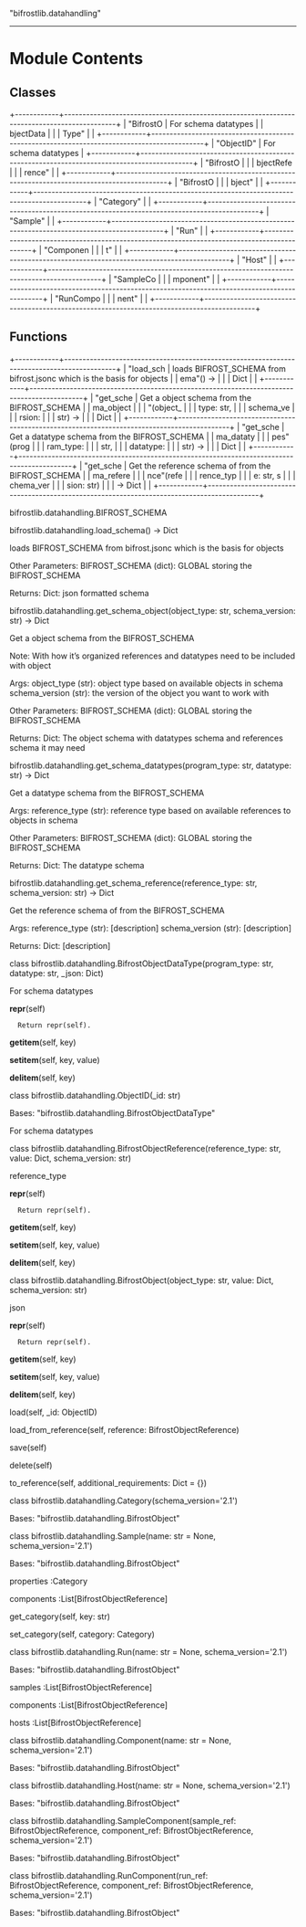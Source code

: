 "bifrostlib.datahandling"
*************************


Module Contents
===============


Classes
-------

+------------+--------------------------------------------------------------------------------------------+
| "BifrostO  | For schema datatypes                                                                       |
| bjectData  |                                                                                            |
| Type"      |                                                                                            |
+------------+--------------------------------------------------------------------------------------------+
| "ObjectID" | For schema datatypes                                                                       |
+------------+--------------------------------------------------------------------------------------------+
| "BifrostO  |                                                                                            |
| bjectRefe  |                                                                                            |
| rence"     |                                                                                            |
+------------+--------------------------------------------------------------------------------------------+
| "BifrostO  |                                                                                            |
| bject"     |                                                                                            |
+------------+--------------------------------------------------------------------------------------------+
| "Category" |                                                                                            |
+------------+--------------------------------------------------------------------------------------------+
| "Sample"   |                                                                                            |
+------------+--------------------------------------------------------------------------------------------+
| "Run"      |                                                                                            |
+------------+--------------------------------------------------------------------------------------------+
| "Componen  |                                                                                            |
| t"         |                                                                                            |
+------------+--------------------------------------------------------------------------------------------+
| "Host"     |                                                                                            |
+------------+--------------------------------------------------------------------------------------------+
| "SampleCo  |                                                                                            |
| mponent"   |                                                                                            |
+------------+--------------------------------------------------------------------------------------------+
| "RunCompo  |                                                                                            |
| nent"      |                                                                                            |
+------------+--------------------------------------------------------------------------------------------+


Functions
---------

+------------+--------------------------------------------------------------------------------------------+
| "load_sch  | loads BIFROST_SCHEMA from bifrost.jsonc which is the basis for objects                     |
| ema"() →   |                                                                                            |
| Dict       |                                                                                            |
+------------+--------------------------------------------------------------------------------------------+
| "get_sche  | Get a object schema from the BIFROST_SCHEMA                                                |
| ma_object  |                                                                                            |
| "(object_  |                                                                                            |
| type: str, |                                                                                            |
| schema_ve  |                                                                                            |
| rsion:     |                                                                                            |
| str) →     |                                                                                            |
| Dict       |                                                                                            |
+------------+--------------------------------------------------------------------------------------------+
| "get_sche  | Get a datatype schema from the BIFROST_SCHEMA                                              |
| ma_dataty  |                                                                                            |
| pes"(prog  |                                                                                            |
| ram_type:  |                                                                                            |
| str,       |                                                                                            |
| datatype:  |                                                                                            |
| str) →     |                                                                                            |
| Dict       |                                                                                            |
+------------+--------------------------------------------------------------------------------------------+
| "get_sche  | Get the reference schema of from the BIFROST_SCHEMA                                        |
| ma_refere  |                                                                                            |
| nce"(refe  |                                                                                            |
| rence_typ  |                                                                                            |
| e: str, s  |                                                                                            |
| chema_ver  |                                                                                            |
| sion: str) |                                                                                            |
| → Dict     |                                                                                            |
+------------+--------------------------------------------------------------------------------------------+

bifrostlib.datahandling.BIFROST_SCHEMA

bifrostlib.datahandling.load_schema() -> Dict

   loads BIFROST_SCHEMA from bifrost.jsonc which is the basis for
   objects

   Other Parameters:
      BIFROST_SCHEMA (dict): GLOBAL storing the BIFROST_SCHEMA

   Returns:
      Dict: json formatted schema

bifrostlib.datahandling.get_schema_object(object_type: str, schema_version: str) -> Dict

   Get a object schema from the BIFROST_SCHEMA

   Note:
      With how it’s organized references and datatypes need to be
      included with object

   Args:
      object_type (str): object type based on available objects in
      schema schema_version (str): the version of the object you want
      to work with

   Other Parameters:
      BIFROST_SCHEMA (dict): GLOBAL storing the BIFROST_SCHEMA

   Returns:
      Dict: The object schema with datatypes schema and references
      schema it may need

bifrostlib.datahandling.get_schema_datatypes(program_type: str, datatype: str) -> Dict

   Get a datatype schema from the BIFROST_SCHEMA

   Args:
      reference_type (str): reference type based on available
      references to objects in schema

   Other Parameters:
      BIFROST_SCHEMA (dict): GLOBAL storing the BIFROST_SCHEMA

   Returns:
      Dict: The datatype schema

bifrostlib.datahandling.get_schema_reference(reference_type: str, schema_version: str) -> Dict

   Get the reference schema of from the BIFROST_SCHEMA

   Args:
      reference_type (str): [description] schema_version (str):
      [description]

   Returns:
      Dict: [description]

class bifrostlib.datahandling.BifrostObjectDataType(program_type: str, datatype: str, _json: Dict)

   For schema datatypes

   __repr__(self)

      Return repr(self).

   __getitem__(self, key)

   __setitem__(self, key, value)

   __delitem__(self, key)

class bifrostlib.datahandling.ObjectID(_id: str)

   Bases: "bifrostlib.datahandling.BifrostObjectDataType"

   For schema datatypes

class bifrostlib.datahandling.BifrostObjectReference(reference_type: str, value: Dict, schema_version: str)

   reference_type

   __repr__(self)

      Return repr(self).

   __getitem__(self, key)

   __setitem__(self, key, value)

   __delitem__(self, key)

class bifrostlib.datahandling.BifrostObject(object_type: str, value: Dict, schema_version: str)

   json

   __repr__(self)

      Return repr(self).

   __getitem__(self, key)

   __setitem__(self, key, value)

   __delitem__(self, key)

   load(self, _id: ObjectID)

   load_from_reference(self, reference: BifrostObjectReference)

   save(self)

   delete(self)

   to_reference(self, additional_requirements: Dict = {})

class bifrostlib.datahandling.Category(schema_version='2.1')

   Bases: "bifrostlib.datahandling.BifrostObject"

class bifrostlib.datahandling.Sample(name: str = None, schema_version='2.1')

   Bases: "bifrostlib.datahandling.BifrostObject"

   properties :Category

   components :List[BifrostObjectReference]

   get_category(self, key: str)

   set_category(self, category: Category)

class bifrostlib.datahandling.Run(name: str = None, schema_version='2.1')

   Bases: "bifrostlib.datahandling.BifrostObject"

   samples :List[BifrostObjectReference]

   components :List[BifrostObjectReference]

   hosts :List[BifrostObjectReference]

class bifrostlib.datahandling.Component(name: str = None, schema_version='2.1')

   Bases: "bifrostlib.datahandling.BifrostObject"

class bifrostlib.datahandling.Host(name: str = None, schema_version='2.1')

   Bases: "bifrostlib.datahandling.BifrostObject"

class bifrostlib.datahandling.SampleComponent(sample_ref: BifrostObjectReference, component_ref: BifrostObjectReference, schema_version='2.1')

   Bases: "bifrostlib.datahandling.BifrostObject"

class bifrostlib.datahandling.RunComponent(run_ref: BifrostObjectReference, component_ref: BifrostObjectReference, schema_version='2.1')

   Bases: "bifrostlib.datahandling.BifrostObject"
